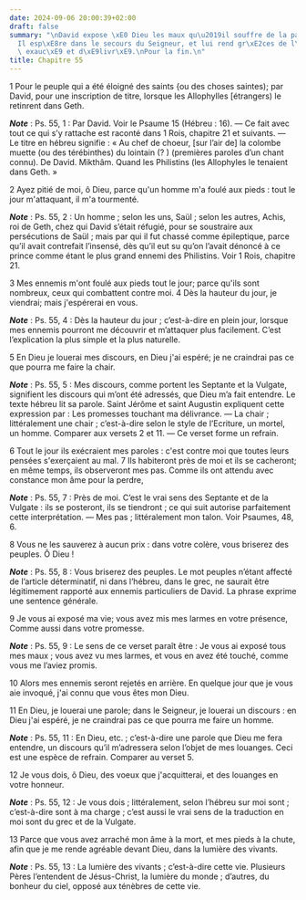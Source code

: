 ```yaml
---
date: 2024-09-06 20:00:39+02:00
draft: false
summary: "\nDavid expose \xE0 Dieu les maux qu\u2019il souffre de la part de ses ennemis.\n\
  Il esp\xE8re dans le secours du Seigneur, et lui rend gr\xE2ces de l\u2019avoir\
  \ exauc\xE9 et d\xE9livr\xE9.\nPour la fin.\n"
title: Chapitre 55
---
```





1 Pour le peuple qui a été éloigné des saints {ou des choses saintes); par David, pour une inscription de titre, lorsque les Allophylles [étrangers) le retinrent dans Geth.

***Note*** :  Ps. 55, 1 : Par David. Voir le Psaume 15 (Hébreu : 16). ― Ce fait avec tout ce qui s’y rattache est raconté dans 1 Rois, chapitre 21 et suivants. ― Le titre en hébreu signifie : « Au chef de choeur, [sur l’air de] la colombe muette (ou des térébinthes) du lointain (? ) (premières paroles d’un chant connu). De David. Mikthâm. Quand les Philistins (les Allophyles le tenaient dans Geth. »


2 Ayez pitié de moi, ô Dieu, parce qu'un homme m'a foulé aux pieds : tout le jour m'attaquant, il m'a tourmenté.

***Note*** :  Ps. 55, 2 : Un homme ; selon les uns, Saül ; selon les autres, Achis, roi de Geth, chez qui David s’était réfugié, pour se soustraire aux persécutions de Saül ; mais par qui il fut chassé comme épileptique, parce qu’il avait contrefait l’insensé, dès qu’il eut su qu’on l’avait dénoncé à ce prince comme étant le plus grand ennemi des Philistins. Voir 1 Rois, chapitre 21.

3 Mes ennemis m'ont foulé aux pieds tout le jour; parce qu'ils sont nombreux, ceux qui combattent contre moi. 4 Dès la hauteur du jour, je viendrai; mais j'espérerai en vous.

***Note*** :  Ps. 55, 4 : Dès la hauteur du jour ; c’est-à-dire en plein jour, lorsque mes ennemis pourront me découvrir et m’attaquer plus facilement. C’est l’explication la plus simple et la plus naturelle.


5 En Dieu je louerai mes discours, en Dieu j'ai espéré; je ne craindrai pas ce que pourra me faire la chair.

***Note*** :  Ps. 55, 5 : Mes discours, comme portent les Septante et la Vulgate, signifient les discours qui m’ont été adressés, que Dieu m’a fait entendre. Le texte hébreu lit sa parole. Saint Jérôme et saint Augustin expliquent cette expression par : Les promesses touchant ma délivrance. ― La chair ; littéralement une chair ; c’est-à-dire selon le style de l’Ecriture, un mortel, un homme. Comparer aux versets 2 et 11. ― Ce verset forme un refrain.


6 Tout le jour ils exécraient mes paroles : c'est contre moi que toutes leurs pensées s'exerçaient au mal. 7 Ils habiteront près de moi et ils se cacheront; en même temps, ils observeront mes pas. Comme ils ont attendu avec constance mon âme pour la perdre,

***Note*** :  Ps. 55, 7 : Près de moi. C’est le vrai sens des Septante et de la Vulgate : ils se posteront, ils se tiendront ; ce qui suit autorise parfaitement cette interprétation. ― Mes pas ; littéralement mon talon. Voir Psaumes, 48, 6.

8 Vous ne les sauverez à aucun prix : dans votre colère, vous briserez des peuples. Ô Dieu !

***Note*** :  Ps. 55, 8 : Vous briserez des peuples. Le mot peuples n’étant affecté de l’article déterminatif, ni dans l’hébreu, dans le grec, ne saurait être légitimement rapporté aux ennemis particuliers de David. La phrase exprime une sentence générale.


9 Je vous ai exposé ma vie; vous avez mis mes larmes en votre présence, Comme aussi dans votre promesse.

***Note*** :  Ps. 55, 9 : Le sens de ce verset paraît être : Je vous ai exposé tous mes maux ; vous avez vu mes larmes, et vous en avez été touché, comme vous me l’aviez promis.

10 Alors mes ennemis seront rejetés en arrière. En quelque jour que je vous aie invoqué, j'ai connu que vous êtes mon Dieu.


11 En Dieu, je louerai une parole; dans le Seigneur, je louerai un discours : en Dieu j'ai espéré, je ne craindrai pas ce que pourra me faire un homme.

***Note*** :  Ps. 55, 11 : En Dieu, etc. ; c’est-à-dire une parole que Dieu me fera entendre, un discours qu’il m’adressera selon l’objet de mes louanges. Ceci est une espèce de refrain. Comparer au verset 5.

12 Je vous dois, ô Dieu, des voeux que j'acquitterai, et des louanges en votre honneur.

***Note*** :  Ps. 55, 12 : Je vous dois ; littéralement, selon l’hébreu sur moi sont ; c’est-à-dire sont à ma charge ; c’est aussi le vrai sens de la traduction en moi sont du grec et de la Vulgate.


13 Parce que vous avez arraché mon âme à la mort, et mes pieds à la chute, afin que je me rende agréable devant Dieu, dans la lumière des vivants.

***Note*** :  Ps. 55, 13 : La lumière des vivants ; c’est-à-dire cette vie. Plusieurs Pères l’entendent de Jésus-Christ, la lumière du monde ; d’autres, du bonheur du ciel, opposé aux ténèbres de cette vie.

